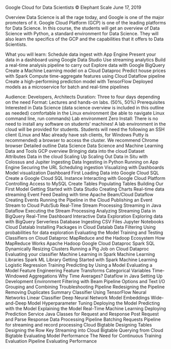 Google Cloud for Data Scientists
© Elephant Scale
June 17, 2019

Overview
Data Science is all the rage today, and Google is one of the major promoters of it. Google Cloud Platform (GCP) is one of the leading platforms for Data Science.
In this course, the students will get an overview of Data Science with Python, a standard environment for Data Science. They will also learn the specifics of the GCP and the capabilities that it offers to Data Scientists.

What you will learn:
Schedule data ingest with App Engine
Present your data in a dashboard using Google Data Studio
Use streaming analytics Build a real-time analysis pipeline to carry out 
Explore data with Google BigQuery
Create a Machine Learning model on a Cloud Dataproc 
Predict house prices with Spark
Compute time-aggregate features using Cloud Dataflow pipeline
Create a high-performing prediction model with TensorFlow
Deployed models as a microservice for batch and real-time pipelines
 
 
 
Audience:
Developers, Architects
Duration:
Three to four days depending on the need
Format:
Lectures and hands-on labs. (50%, 50%)
Prerequisites
Interested in Data Science (data science overview is included in this outline as needed)
comfortable in the Linux environment (be able to navigate Linux command line, run commands)
Lab environment
Zero Install: There is no need to install any software on students’ machines! A lab environment in the cloud will be provided for students.
Students will need the following
an SSH client (Linux and Mac already have ssh clients, for Windows Putty is recommended)
a browser to access the cluster. We recommend Chrome browser
Detailed outline
Data Science
Data Science and Machine Learning
Data and Tools
GCP overview
Bringing data into the cloud
Dataset Attributes
Data in the cloud
Scaling Up
Scaling Out
Data in Situ with Colossus and Jupiter
Ingesting Data
Ingesting in Python
Running on App Engine
Securing the URL
Scheduling ingestion
Visualizing with Dashboards
Model visualization
Dashboard First
Loading Data into Google Cloud SQL
Create a Google Cloud SQL Instance
Interacting with Google Cloud Platform
Controlling Access to MySQL
Create Tables
Populating Tables
Building Our First Model
Getting Started with Data Studio
Creating Charts
Real-time data streaming
Event Feed
Dealing with time
Apache Beam/Cloud Dataflow
Creating Events
Running the Pipeline in the Cloud
Publishing an Event Stream to Cloud Pub/Sub
Real-Time Stream Processing
Streaming in Java Dataflow
Executing the Stream Processing
Analyzing Streaming Data in BigQuery
Real-Time Dashboard
Interactive Data Exploration
Exploring data with  BigQuery
Serverless Database
Ingesting CSV Files
Jupyter Notebooks
Cloud Datalab
Installing Packages in Cloud Datalab
Data Filtering
Using probabilities for data exploration
Evaluating the Model
Training and Testing
Classifiers on Cloud Dataproc
MapReduce and the Hadoop Ecosystem
How MapReduce Works
Apache Hadoop
Google Cloud Dataproc
Spark SQL
Dynamically Resizing Clusters
Running a Pig Job on Cloud Dataproc
Evaluating your classifier
Machine Learning in Spark
Machine Learning Libraries
Spark ML Library
Getting Started with Spark Machine Learning
Logistic Regression
Training
Predicting by Using a Model
Evaluating a Model
Feature Engineering
Feature Transforms
Categorical Variables
Time-Windowed Aggregations
Why Time Averages?
Dataflow in Java
Setting Up Development Environment
Filtering with Beam
Pipeline Options and Text I/O
Grouping and Combining
Troubleshooting Pipeline
Redesigning the Pipeline
Removing Duplicates
Summary
Classifier Using TensorFlow
Neural Networks
Linear Classifier
Deep Neural Network Model
Embeddings
Wide-and-Deep Model
Hyperparameter Tuning
Deploying the Model
Predicting with the Model
Explaining the Model
Real-Time Machine Learning
Deploying Prediction Service
Java Classes for Request and Response
Post Request and Parse Response
Data Processing Pipeline
Batching Requests
Pipeline for streaming and record processing
Cloud Bigtable
Designing Tables
Designing the Row Key
Streaming into Cloud Bigtable
Querying from Cloud Bigtable
Evaluating Model Performance
The Need for Continuous Training
Evaluation Pipeline
Evaluating Performance



